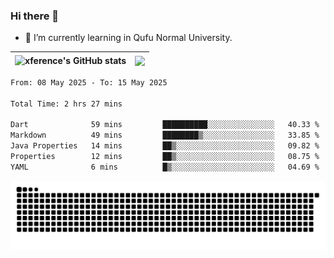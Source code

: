 ### Hi there 👋

<!--
**xference/xference** is a ✨ _special_ ✨ repository because its `README.md` (this file) appears on your GitHub profile.

Here are some ideas to get you started:

- 🔭 I’m currently working on ...

- 👯 I’m looking to collaborate on ...
- 🤔 I’m looking for help with ...
- 💬 Ask me about ...
- 📫 How to reach me: ...
- 😄 Pronouns: ...
- ⚡ Fun fact: ...
-->
- 🌱 I’m currently learning in Qufu Normal University.


| <img src="https://github-readme-stats.vercel.app/api?username=xference&show_icons=true&theme=ambient_gradient" alt="xference's GitHub stats" align="center"/> | <img src="https://github-readme-streak-stats.herokuapp.com/?user=xference"  style="zoom:100%;" align="center"/> |
| ------------------------------------------------------------ | ------------------------------------------------------------ |

<!--START_SECTION:waka-->

```txt
From: 08 May 2025 - To: 15 May 2025

Total Time: 2 hrs 27 mins

Dart              59 mins         ██████████░░░░░░░░░░░░░░░   40.33 %
Markdown          49 mins         ████████▒░░░░░░░░░░░░░░░░   33.85 %
Java Properties   14 mins         ██▒░░░░░░░░░░░░░░░░░░░░░░   09.82 %
Properties        12 mins         ██▒░░░░░░░░░░░░░░░░░░░░░░   08.75 %
YAML              6 mins          █▒░░░░░░░░░░░░░░░░░░░░░░░   04.69 %
```

<!--END_SECTION:waka-->

<picture>
  <source media="(prefers-color-scheme: dark)" srcset="https://raw.githubusercontent.com/xference/xference/output/github-contribution-grid-snake-dark.svg" />
  <source media="(prefers-color-scheme: light)" srcset="https://raw.githubusercontent.com/xference/xference/output/github-contribution-grid-snake.svg" />
  <img alt="github-snake" src="https://raw.githubusercontent.com/xference/xference/output/github-contribution-grid-snake.svg" />
</picture>
